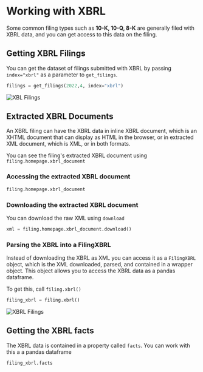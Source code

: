 # Working with XBRL

Some common filing types such as **10-K, 10-Q, 8-K** are generally filed with XBRL data, and you can get access to this data on the filing.



## Getting XBRL Filings

You can get the dataset of filings submitted with XBRL by passing `index="xbrl"` as a parameter to `get_filings`.

```python
filings = get_filings(2022,4, index="xbrl")
```
![XBL Filings](https://raw.githubusercontent.com/dgunning/edgartools/main/images/xbrl-filings.jpg)


## Extracted XBRL Documents

An XBRL filing can have the XBRL data in inline XBRL document, which is an XHTML document that can display as HTML in the browser,
or in extracted XML document, which is XML, or in both formats.

You can see the filing's extracted XBRL document using `filing.homepage.xbrl_document`

### Accessing the extracted XBRL document
```python
filing.homepage.xbrl_document
```

### Downloading the extracted XBRL document

You can download the raw XML using `download`
```python
xml = filing.homepage.xbrl_document.download()
```

### Parsing the XBRL into a FilingXBRL
Instead of downloading the XBRL as XML you can access it as a `FilingXBRL` object, which is the XML downloaded, parsed, and 
contained in a wrapper object. This object allows you to access the XBRL data as a pandas dataframe.

To get this, call `filing.xbrl()`
```python
filing_xbrl = filing.xbrl()
```
![XBRL Filings](https://raw.githubusercontent.com/dgunning/edgartools/main/images/extracted_xbrl.png)


## Getting the XBRL facts
The XBRL data is contained in a property called `facts`. You can work with this a a pandas dataframe
```python
filing_xbrl.facts
```